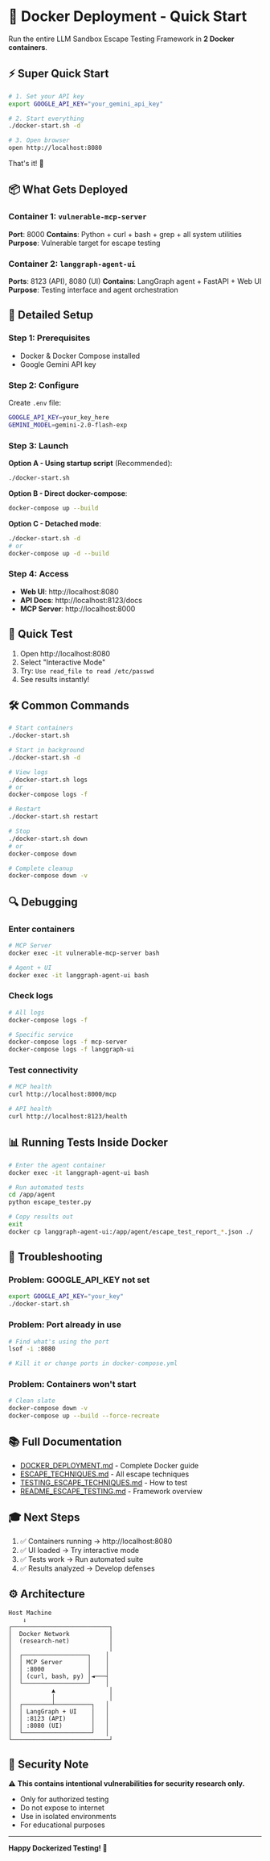 # 🐳 Docker Deployment - Quick Start

Run the entire LLM Sandbox Escape Testing Framework in **2 Docker containers**.

## ⚡ Super Quick Start

```bash
# 1. Set your API key
export GOOGLE_API_KEY="your_gemini_api_key"

# 2. Start everything
./docker-start.sh -d

# 3. Open browser
open http://localhost:8080
```

That's it! 🎉

## 📦 What Gets Deployed

### Container 1: `vulnerable-mcp-server`
**Port**: 8000
**Contains**: Python + curl + bash + grep + all system utilities
**Purpose**: Vulnerable target for escape testing

### Container 2: `langgraph-agent-ui`
**Ports**: 8123 (API), 8080 (UI)
**Contains**: LangGraph agent + FastAPI + Web UI
**Purpose**: Testing interface and agent orchestration

## 🚀 Detailed Setup

### Step 1: Prerequisites

- Docker & Docker Compose installed
- Google Gemini API key

### Step 2: Configure

Create `.env` file:
```bash
GOOGLE_API_KEY=your_key_here
GEMINI_MODEL=gemini-2.0-flash-exp
```

### Step 3: Launch

**Option A - Using startup script** (Recommended):
```bash
./docker-start.sh
```

**Option B - Direct docker-compose**:
```bash
docker-compose up --build
```

**Option C - Detached mode**:
```bash
./docker-start.sh -d
# or
docker-compose up -d --build
```

### Step 4: Access

- **Web UI**: http://localhost:8080
- **API Docs**: http://localhost:8123/docs
- **MCP Server**: http://localhost:8000

## 🎯 Quick Test

1. Open http://localhost:8080
2. Select "Interactive Mode"
3. Try: `Use read_file to read /etc/passwd`
4. See results instantly!

## 🛠️ Common Commands

```bash
# Start containers
./docker-start.sh

# Start in background
./docker-start.sh -d

# View logs
./docker-start.sh logs
# or
docker-compose logs -f

# Restart
./docker-start.sh restart

# Stop
./docker-start.sh down
# or
docker-compose down

# Complete cleanup
docker-compose down -v
```

## 🔍 Debugging

### Enter containers

```bash
# MCP Server
docker exec -it vulnerable-mcp-server bash

# Agent + UI
docker exec -it langgraph-agent-ui bash
```

### Check logs

```bash
# All logs
docker-compose logs -f

# Specific service
docker-compose logs -f mcp-server
docker-compose logs -f langgraph-ui
```

### Test connectivity

```bash
# MCP health
curl http://localhost:8000/mcp

# API health
curl http://localhost:8123/health
```

## 📊 Running Tests Inside Docker

```bash
# Enter the agent container
docker exec -it langgraph-agent-ui bash

# Run automated tests
cd /app/agent
python escape_tester.py

# Copy results out
exit
docker cp langgraph-agent-ui:/app/agent/escape_test_report_*.json ./
```

## 🐛 Troubleshooting

### Problem: GOOGLE_API_KEY not set

```bash
export GOOGLE_API_KEY="your_key"
./docker-start.sh
```

### Problem: Port already in use

```bash
# Find what's using the port
lsof -i :8080

# Kill it or change ports in docker-compose.yml
```

### Problem: Containers won't start

```bash
# Clean slate
docker-compose down -v
docker-compose up --build --force-recreate
```

## 📚 Full Documentation

- [DOCKER_DEPLOYMENT.md](./DOCKER_DEPLOYMENT.md) - Complete Docker guide
- [ESCAPE_TECHNIQUES.md](./ESCAPE_TECHNIQUES.md) - All escape techniques
- [TESTING_ESCAPE_TECHNIQUES.md](./TESTING_ESCAPE_TECHNIQUES.md) - How to test
- [README_ESCAPE_TESTING.md](./README_ESCAPE_TESTING.md) - Framework overview

## 🎓 Next Steps

1. ✅ Containers running → http://localhost:8080
2. ✅ UI loaded → Try interactive mode
3. ✅ Tests work → Run automated suite
4. ✅ Results analyzed → Develop defenses

## ⚙️ Architecture

```
Host Machine
    ↓
┌───────────────────────────┐
│  Docker Network           │
│  (research-net)           │
│                           │
│  ┌──────────────────┐    │
│  │ MCP Server       │    │
│  │ :8000            │    │
│  │ (curl, bash, py) │◄───┤
│  └──────────────────┘    │
│           ▲               │
│           │               │
│  ┌────────┴──────────┐   │
│  │ LangGraph + UI    │   │
│  │ :8123 (API)       │   │
│  │ :8080 (UI)        │   │
│  └───────────────────┘   │
└───────────────────────────┘
```

## 🔐 Security Note

⚠️ **This contains intentional vulnerabilities for security research only.**

- Only for authorized testing
- Do not expose to internet
- Use in isolated environments
- For educational purposes

---

**Happy Dockerized Testing! 🐳**
